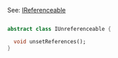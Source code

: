 
See: [IReferenceable](../../../toolkit_api/dart/commons/refer/ireferenceable/)

```dart

abstract class IUnreferenceable {

  void unsetReferences();
}

```

